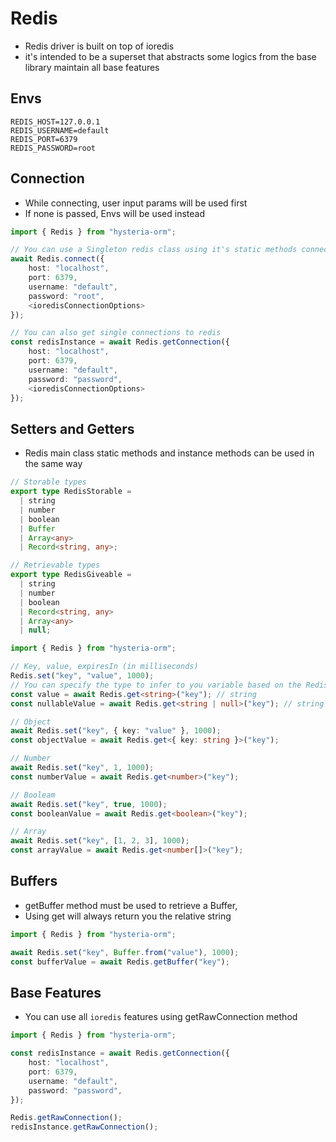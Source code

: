 # Redis

- Redis driver is built on top of ioredis
- it's intended to be a superset that abstracts some logics from the base library maintain all base features

## Envs
```dotenv
REDIS_HOST=127.0.0.1
REDIS_USERNAME=default
REDIS_PORT=6379
REDIS_PASSWORD=root
```

## Connection
- While connecting, user input params will be used first
- If none is passed, Envs will be used instead

```typescript
import { Redis } from "hysteria-orm";

// You can use a Singleton redis class using it's static methods connecting weith the main class
await Redis.connect({
    host: "localhost",
    port: 6379,
    username: "default",
    password: "root",
    <ioredisConnectionOptions>
});

// You can also get single connections to redis
const redisInstance = await Redis.getConnection({
    host: "localhost",
    port: 6379,
    username: "default",
    password: "password",
    <ioredisConnectionOptions>
});
```

## Setters and Getters
- Redis main class static methods and instance methods can be used in the same way

```typescript
// Storable types
export type RedisStorable =
  | string
  | number
  | boolean
  | Buffer
  | Array<any>
  | Record<string, any>;

// Retrievable types
export type RedisGiveable =
  | string
  | number
  | boolean
  | Record<string, any>
  | Array<any>
  | null;  
```

```typescript
import { Redis } from "hysteria-orm";

// Key, value, expiresIn (in milliseconds)
Redis.set("key", "value", 1000);
// You can specify the type to infer to you variable based on the RedisGiveable types
const value = await Redis.get<string>("key"); // string
const nullableValue = await Redis.get<string | null>("key"); // string | null

// Object
await Redis.set("key", { key: "value" }, 1000);
const objectValue = await Redis.get<{ key: string }>("key");

// Number
await Redis.set("key", 1, 1000);
const numberValue = await Redis.get<number>("key");

// Booleam
await Redis.set("key", true, 1000);
const booleanValue = await Redis.get<boolean>("key");

// Array
await Redis.set("key", [1, 2, 3], 1000);
const arrayValue = await Redis.get<number[]>("key");
```

## Buffers
- getBuffer method must be used to retrieve a Buffer,
- Using get<Buffer> will always return you the relative string

```typescript
import { Redis } from "hysteria-orm";

await Redis.set("key", Buffer.from("value"), 1000);
const bufferValue = await Redis.getBuffer("key");
```

## Base Features
- You can use all `ioredis` features using getRawConnection method
```typescript
import { Redis } from "hysteria-orm";

const redisInstance = await Redis.getConnection({
    host: "localhost",
    port: 6379,
    username: "default",
    password: "password",
});

Redis.getRawConnection();
redisInstance.getRawConnection();
```